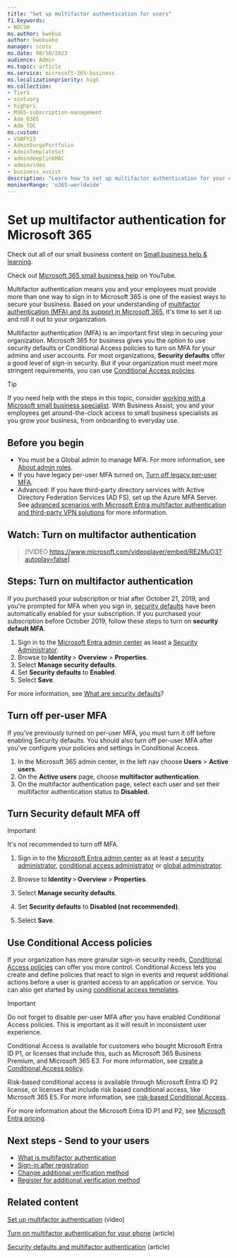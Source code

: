 ```yaml
---
title: "Set up multifactor authentication for users"
f1.keywords:
- NOCSH
ms.author: kwekua
author: kwekuako
manager: scotv
ms.date: 08/10/2023
audience: Admin
ms.topic: article
ms.service: microsoft-365-business
ms.localizationpriority: high
ms.collection: 
- Tier1
- scotvorg
- highpri
- M365-subscription-management
- Adm_O365
- Adm_TOC
ms.custom: 
- VSBFY23
- AdminSurgePortfolio
- AdminTemplateSet
- admindeeplinkMAC
- adminvideo
- business_assist
description: "Learn how to set up multifactor authentication for your organization."
monikerRange: 'o365-worldwide'
---
```


# Set up multifactor authentication for Microsoft 365

Check out all of our small business content on [Small business help & learning](https://go.microsoft.com/fwlink/?linkid=2224585).

Check out [Microsoft 365 small business help](https://go.microsoft.com/fwlink/?linkid=2197659) on YouTube.

Multifactor authentication means you and your employees must provide more than one way to sign in to Microsoft 365 is one of the easiest ways to secure your business. Based on your understanding of [multifactor authentication (MFA) and its support in Microsoft 365](multi-factor-authentication-microsoft-365.md), it's time to set it up and roll it out to your organization.

Multifactor authentication (MFA) is an important first step in securing your organization. Microsoft 365 for business gives you the option to use security defaults or Conditional Access policies to turn on MFA for your admins and user accounts. For most organizations, **Security defaults** offer a good level of sign-in security. But if your organization must meet more stringent requirements, you can use [Conditional Access policies](https://go.microsoft.com/fwlink/?linkid=2261708).

> [!TIP]
> If you need help with the steps in this topic, consider [working with a Microsoft small business specialist](https://go.microsoft.com/fwlink/?linkid=2186871). With Business Assist, you and your employees get around-the-clock access to small business specialists as you grow your business, from onboarding to everyday use.

## Before you begin

- You must be a Global admin to manage MFA. For more information, see [About admin roles](../add-users/about-admin-roles.md).
- If you have legacy per-user MFA turned on, [Turn off legacy per-user MFA](#turn-off-per-user-mfa).
- Advanced: If you have third-party directory services with Active Directory Federation Services (AD FS), set up the Azure MFA Server. See [advanced scenarios with Microsoft Entra multifactor authentication and third-party VPN solutions](/azure/active-directory/authentication/howto-mfaserver-nps-vpn) for more information.

## Watch: Turn on multifactor authentication

> [!VIDEO https://www.microsoft.com/videoplayer/embed/RE2MuO3?autoplay=false]

## Steps: Turn on multifactor authentication

If you purchased your subscription or trial after October 21, 2019, and you're prompted for MFA when you sign in, [security defaults](/azure/active-directory/fundamentals/concept-fundamentals-security-defaults) have been automatically enabled for your subscription. If you purchased your subscription before October 2019, follow these steps to turn on **security default MFA**.

1. Sign in to the [Microsoft Entra admin center](https://entra.microsoft.com) as least a [Security Administrator](/entra/identity/role-based-access-control/permissions-reference#security-administrator).
1. Browse to **Identity** > **Overview** > **Properties**.
1. Select **Manage security defaults**.
1. Set **Security defaults** to **Enabled**.
1. Select **Save**.

For more information, see [What are security defaults](/azure/active-directory/fundamentals/concept-fundamentals-security-defaults)?

## Turn off per-user MFA

If you've previously turned on per-user MFA, you must turn it off before enabling Security defaults.  You should also turn off per-user MFA after you've configure your policies and settings in Conditional Access.

1. In the Microsoft 365 admin center, in the left nav choose **Users** \> **Active users**.
1. On the **Active users** page, choose **multifactor authentication**.
1. On the multifactor authentication page, select each user and set their multifactor authentication status to **Disabled**.

## Turn Security default MFA off

> [!IMPORTANT]
> It's not recommended to turn off MFA.

1. Sign in to the [Microsoft Entra admin center](https://entra.microsoft.com) as at least a [security administrator](/entra/identity/role-based-access-control/permissions-reference#security-administrator), [conditional access administrator](/entra/identity/role-based-access-control/permissions-reference#conditional-access-administrator) or [global administrator](/entra/identity/role-based-access-control/permissions-reference#global-administrator).

1. Browse to **Identity** > **Overview** > **Properties**.
1. Select **Manage security defaults**.
1. Set **Security defaults** to **Disabled (not recommended)**.
1. Select **Save**.

## Use Conditional Access policies

If your organization has more granular sign-in security needs, [Conditional Access policies](https://go.microsoft.com/fwlink/?linkid=2261708) can offer you more control. Conditional Access lets you create and define policies that react to sign in events and request additional actions before a user is granted access to an application or service. You can also get started by using [conditional access templates](/entra/identity/conditional-access/concept-conditional-access-policy-common?tabs=secure-foundation).

> [!IMPORTANT]
> Do not forget to disable per-user MFA after you have enabled Conditional Access policies. This is important as it will result in inconsistent user experience.

Conditional Access is available for customers who bought Microsoft Entra ID P1, or licenses that include this, such as Microsoft 365 Business Premium, and Microsoft 365 E3. For more information, see [create a Conditional Access policy](/azure/active-directory/authentication/tutorial-enable-azure-mfa).

Risk-based conditional access is available through Microsoft Entra ID P2 license, or licenses that include risk based conditional access, like Microsoft 365 E5. For more information, see [risk-based Conditional Access](/azure/active-directory/conditional-access/howto-conditional-access-policy-risk).

For more information about the Microsoft Entra ID P1 and P2, see [Microsoft Entra pricing](https://azure.microsoft.com/pricing/details/active-directory/).

## Next steps - Send to your users

- [What is multifactor authentication](https://support.microsoft.com/help/4577374/what-is-multifactor-authentication)
- [Sign-in after registration](https://support.microsoft.com/office/2b856342-170a-438e-9a4f-3c092394d3cb)
- [Change additional verification method](https://support.microsoft.com/office/956ec8d0-7081-4518-a701-f8414cc20831)
- [Register for additional verification method](https://support.microsoft.com/office/ace1d096-61e5-449b-a875-58eb3d74de14)

## Related content

[Set up multifactor authentication](set-up-multi-factor-authentication.md) (video)

[Turn on multifactor authentication for your phone](https://support.microsoft.com/office/ace1d096-61e5-449b-a875-58eb3d74de14) (article)

[Security defaults and multifactor authentication](/microsoft-365/business-premium/m365bp-turn-on-mfa) (article)
